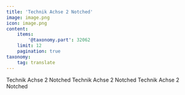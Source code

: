 ```yaml
---
title: 'Technik Achse 2 Notched'
image: image.png
icon: image.png
content:
    items:
        '@taxonomy.part': 32062
    limit: 12
    pagination: true
taxonomy:
    tag: translate
---
```


Technik Achse 2 Notched
Technik Achse 2 Notched
Technik Achse 2 Notched
